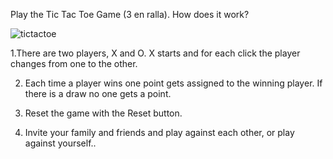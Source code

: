Play the Tic Tac Toe Game (3 en ralla). How does it work?

![tictactoe](https://github.com/user-attachments/assets/5be1b077-0da1-402b-b92d-bd2590123b20)

  1.There are two players, X and O. X starts and for each click the player changes from one to the other.

  2. Each time a player wins one point gets assigned to the winning player. If there is a draw no one gets a point.

  3. Reset the game with the Reset button.

  4. Invite your family and friends and play against each other, or play against yourself..
